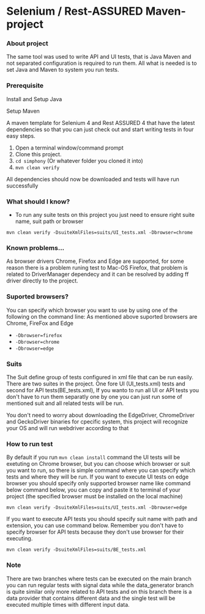Selenium / Rest-ASSURED Maven-project
=======================

### About project
The same tool was used to write API and UI tests, that is Java Maven and not separated configuration is required to run them.
All what is needed is to set Java and Maven to system you run tests.

### Prerequisite
Install and Setup Java

Setup Maven

A maven template for Selenium 4 and Rest ASSURED 4 that have the latest dependencies so that you can just check out and start writing tests in four easy steps.
1. Open a terminal window/command prompt
2. Clone this project.
3. `cd simphony` (Or whatever folder you cloned it into)
4. `mvn clean verify`

All dependencies should now be downloaded and tests will have run successfully 

### What should I know?

- To run any suite tests on this project you just need to ensure right suite name, suit path or browser
```shell
mvn clean verify -DsuiteXmlFiles=suits/UI_tests.xml -Dbrowser=chrome
```

### Known problems...

As browser drivers Chrome, Firefox and Edge are supported, for some reason there is a problem runing test to Mac-OS Firefox, that problem is related to DriverManager dependecy 
and it can be resolved by adding ff driver directly to the project.

### Suported browsers?

You can specify which browser you want to use by using one of the following on the command line:
As mentioned above suported browsers are Chrome, FireFox and Edge

- `-Dbrowser=firefox`
- `-Dbrowser=chrome`
- `-Dbrowser=edge`

### Suits
The Suit define group of tests configured in xml file that can be run easily.
There are two suites in the project. One fore UI (UI_tests.xml) tests and second for API tests(BE_tests.xml), If you wanto to run all UI or API tests you don't have to run them separatly one by one
you can just run some of mentioned suit and all related tests will be run.


You don't need to worry about downloading the EdgeDriver, ChromeDriver and GeckoDriver binaries for cpecific system, this project will recognize your OS and will run webdriver according to that

### How to run test
By default if you run ``` mvn clean install ``` command the UI tests will be exetuting on Chrome browser, but you can choose which browser or suit you want to run, so there is simple command where you can specify which tests and where they will be run.
If you want to execute UI tests on edge browser you should specify only supported browser name like command below command below, you can copy and paste it to terminal of your project (the specified browser must be installed on the local machine)
```shell
mvn clean verify -DsuiteXmlFiles=suits/UI_tests.xml -Dbrowser=edge
```
If you want to execute API tests you should specify suit name with path and extension, you can use command below. Remember you don't have to specify browser for API tests because they don't use browser for their executing. 
```shell
mvn clean verify -DsuiteXmlFiles=suits/BE_tests.xml
```

### Note
There are two branches where tests can be executed on the main branch you can run regular tests with signal data while the data_generator branch is quite similar only more related to API tests and on this branch there is a data provider that contains different data and the single test will be executed multiple times with different input data.
